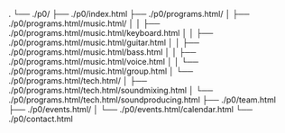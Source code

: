 .
└── ./p0/
    ├── ./p0/index.html
    ├── ./p0/programs.html/
    │   ├── ./p0/programs.html/music.html/
    │   │   ├── ./p0/programs.html/music.html/keyboard.html
    │   │   ├── ./p0/programs.html/music.html/guitar.html
    │   │   ├── ./p0/programs.html/music.html/bass.html
    │   │   ├── ./p0/programs.html/music.html/voice.html
    │   │   └── ./p0/programs.html/music.html/group.html
    │   └── ./p0/programs.html/tech.html/
    │       ├── ./p0/programs.html/tech.html/soundmixing.html
    │       └── ./p0/programs.html/tech.html/soundproducing.html
    ├── ./p0/team.html
    ├── ./p0/events.html/
    │   └── ./p0/events.html/calendar.html
    └── ./p0/contact.html